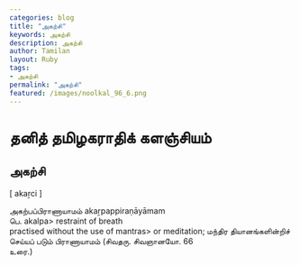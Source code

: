 ```yaml
---  
categories: blog  
title: "அகற்சி"
keywords: அகற்சி  
description: அகற்சி
author: Tamilan  
layout: Ruby  
tags:     
- அகற்சி
permalink: "அகற்சி"  
featured: /images/noolkal_96_6.png  
--- 
```

# தனித் தமிழகராதிக் களஞ்சியம்
## அகற்சி

[ akaṟci ]  
  
அகற்பப்பிராணாயாமம் akaṟpappiraṇāyāmam  
பெ. akalpa> restraint of breath  
practised without the use of mantras> or meditation; மந்திர தியானங்களின்றிச் செய்யப் படும் பிராணாயாமம் (சிவதரு. சிவஞானயோ. 66  
உரை.)